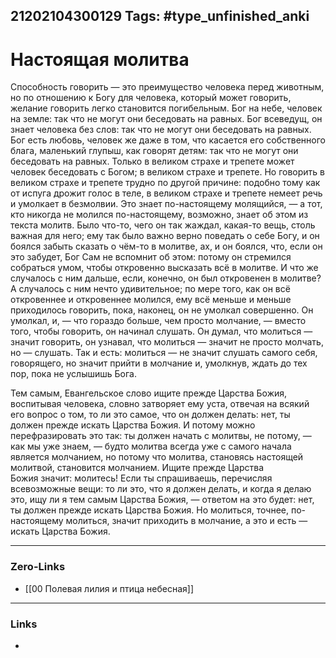 21202104300129
Tags: #type_unfinished_anki 
---
# Настоящая молитва

Способность говорить — это преимущество человека перед животным, но по отношению к Богу для человека, который может говорить, желание говорить легко становится погибельным. Бог на небе, человек на земле: так что не могут они беседовать на равных. Бог всеведущ, он знает человека без слов: так что не могут они беседовать на равных. Бог есть любовь, человек же даже в том, что касается его собственного блага, маленький глупыш, как говорят детям: так что не могут они беседовать на равных. Только в великом страхе и трепете может человек беседовать с Богом; в великом страхе и трепете. Но говорить в великом страхе и трепете трудно по другой причине: подобно тому как от испуга дрожит голос в теле, в великом страхе и трепете немеет речь и умолкает в безмолвии. Это знает по-настоящему молящийся, — а тот, кто никогда не молился по-настоящему, возможно, знает об этом из текста молитв. Было что-то, чего он так жаждал, какая-то вещь, столь важная для него; ему так было важно верно поведать о себе Богу, и он боялся забыть сказать о чём-то в молитве, ах, и он боялся, что, если он это забудет, Бог Сам не вспомнит об этом: потому он стремился собраться умом, чтобы откровенно высказать всё в молитве. И что же случалось с ним дальше, если, конечно, он был откровенен в молитве? А случалось с ним нечто удивительное; по мере того, как он всё откровеннее и откровеннее молился, ему всё меньше и меньше приходилось говорить, пока, наконец, он не умолкал совершенно. Он умолкал, и, — что гораздо больше, чем просто молчание, — вместо того, чтобы говорить, он начинал слушать. Он думал, что молиться — значит говорить, он узнавал, что молиться — значит не просто молчать, но — слушать. Так и есть: молиться — не значит слушать самого себя, говорящего, но значит прийти в молчание и, умолкнув, ждать до тех пор, пока не услышишь Бога.

Тем самым, Евангельское слово ищите прежде Царства Божия, воспитывая человека, словно затворяет ему уста, отвечая на всякий его вопрос о том, то ли это самое, что он должен делать: нет, ты должен прежде искать Царства Божия. И потому можно перефразировать это так: ты должен начать с молитвы, не потому, — как мы уже знаем, — будто молитва всегда уже с самого начала является молчанием, но потому что молитва, становясь настоящей молитвой, становится молчанием. Ищите прежде Царства Божия значит: молитесь! Если ты спрашиваешь, перечисляя всевозможные вещи: то ли это, что я должен делать, и когда я делаю это, ищу ли я тем самым Царства Божия, — ответом на это будет: нет, ты должен прежде искать Царства Божия. Но молиться, точнее, по-настоящему молиться, значит приходить в молчание, а это и есть — искать Царства Божия.

---
### Zero-Links
- [[00 Полевая лилия и птица небесная]]
---
### Links
-